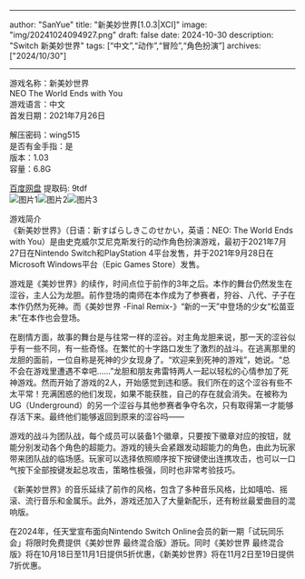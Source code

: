 
---
author: "SanYue"
title: "新美妙世界[1.0.3|XCI]"
image: "img/20241024094927.png"
draft: false
date: 2024-10-30
description: "Switch 新美妙世界"
tags: [“中文”,“动作”,“冒险”,“角色扮演”]
archives: ["2024/10/30"]

---

游戏名称：新美妙世界   
NEO The World Ends with You    
游戏语言：中文  
首发日期：2021年7月26日
  
解压密码：wing515  
是否有金手指：是  
版本：1.03   
容量：6.8G

[百度网盘](https://pan.baidu.com/s/1hNF99lkt3ds-Z8T8XNLn4Q) 提取码: 9tdf  
![图片1](img/20241024093720.png)![图片2](img/0241024093743.png)![图片3](img/20241024093802.png)  

游戏简介  
《新美妙世界》（日语：新すばらしきこのせかい，英语：NEO: The World Ends with You）是由史克威尔艾尼克斯发行的动作角色扮演游戏，最初于2021年7月27日在Nintendo Switch和PlayStation 4平台发售，并于2021年9月28日在Microsoft Windows平台（Epic Games Store）发售。

游戏是《美妙世界》的续作，时间点位于前作的3年之后。本作的舞台仍然发生在涩谷，主人公为龙胆。前作登场的南师在本作成为了参赛者，狩谷、八代、子子在本作仍然为死神。而《美妙世界 -Final Remix-》“新的一天”中登场的少女“松苗亚未”在本作也会登场。

在剧情方面，故事的舞台是与往常一样的涩谷。对主角龙胆来说，那一天的涩谷似乎有一些不同，有一些奇怪。在繁忙的十字路口发生了激烈的战斗。在逃离那里的龙胆的面前，一位自称是死神的少女现身了。“欢迎来到死神的游戏”，她说。“总不会在游戏里遭遇不幸吧……”龙胆和朋友弗雷特两人一起以轻松的心情参加了死神游戏。然而开始了游戏的2人，开始感觉到违和感。我们所在的这个涩谷有些不太平常！充满困惑的他们发现，如果不能获胜，自己的存在就会消失。在被称为UG（Underground）的另一个涩谷与其他参赛者争夺名次，只有取得第一才能够存活下来。最终他们能够返回到原来的涩谷吗——

游戏的战斗为团队战，每个成员可以装备1个徽章，只要按下徽章对应的按钮，就能分别发动各个角色的超能力。游戏的镜头会紧跟发动超能力的角色，由此为玩家带来团队战的临场感。玩家可以选择依照顺序按下按键使出连携攻击，也可以一口气按下全部按键发起总攻击，策略性极强，同时也非常考验技巧。

《新美妙世界》的音乐延续了前作的风格，包含了多种音乐风格，比如嘻哈、摇滚、流行音乐和金属乐。此外，游戏还加入了大量新配乐，还有粉丝最爱曲目的混响版。

在2024年，任天堂宣布面向Nintendo Switch Online会员的新一期「试玩同乐会」将限时免费提供《美妙世界 最终混合版》游玩。同时《美妙世界 最终混合版》将在10月18日至11月1日提供5折优惠，《新美妙世界》将在11月2日至19日提供7折优惠。
